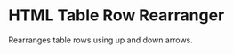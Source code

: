 HTML Table Row Rearranger
=========================

Rearranges table rows using up and down arrows.





